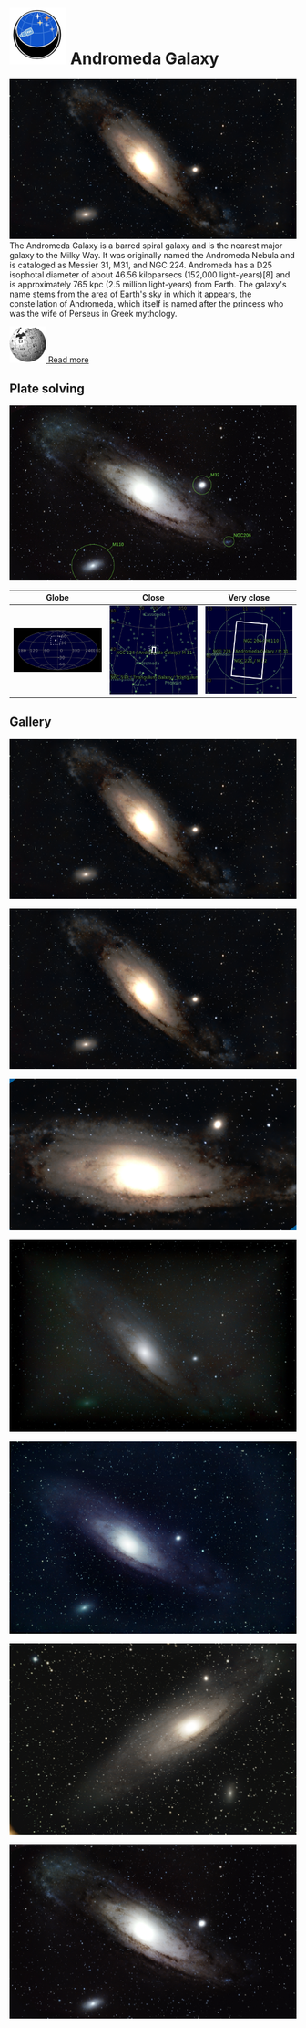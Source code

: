# ![](..//Imaging//Common/pyl-tiny.png) Andromeda Galaxy
![IMG](..//Imaging//HD/Andromeda_Galaxy+00+co.jpg)
The Andromeda Galaxy is a barred spiral galaxy and is the nearest major galaxy to the Milky Way. It was originally named the Andromeda Nebula and is cataloged as Messier 31, M31, and NGC 224. Andromeda has a D25 isophotal diameter of about 46.56 kiloparsecs (152,000 light-years)[8] and is approximately 765 kpc (2.5 million light-years) from Earth. The galaxy's name stems from the area of Earth's sky in which it appears, the constellation of Andromeda, which itself is named after the princess who was the wife of Perseus in Greek mythology. 

[![](..//Imaging//Common/Wikipedia.png) Read more](https://en.wikipedia.org/wiki/Andromeda_Galaxy)
## Plate solving 


![IMG](..//Imaging//HD/Andromeda_Galaxy_Annotated.jpg)


| Globe | Close | Very close |
| ----- | ----- | ----- |
|![IMG](..//Imaging//HD/Andromeda_Galaxy_Globe.jpg) |![IMG](..//Imaging//HD/Andromeda_Galaxy_Close.jpg) |![IMG](..//Imaging//HD/Andromeda_Galaxy_Closer.jpg) |

## Gallery
![IMG](..//Imaging//HD/Andromeda_Galaxy+00+co.jpg) 

![IMG](..//Imaging//HD/Andromeda_Galaxy+01+co.jpg) 

![IMG](..//Imaging//HD/Andromeda_Galaxy+02+co.jpg) 

![IMG](..//Imaging//HD/Andromeda_Galaxy+03+co.jpg) 

![IMG](..//Imaging//HD/Andromeda_Galaxy+04+co.jpg) 

![IMG](..//Imaging//HD/Andromeda_Galaxy+05+co.jpg) 

![IMG](..//Imaging//HD/Andromeda_Galaxy+06+co.jpg) 

